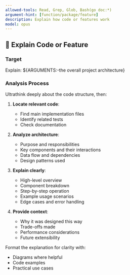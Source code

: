 ```yaml
---
allowed-tools: Read, Grep, Glob, Bash(go doc:*)
argument-hint: [function/package/feature]
description: Explain how code or features work
model: opus
---
```


## 📖 Explain Code or Feature

### Target
Explain: ${ARGUMENTS:-the overall project architecture}

### Analysis Process

Ultrathink deeply about the code structure, then:

1. **Locate relevant code**:
   - Find main implementation files
   - Identify related tests
   - Check documentation

2. **Analyze architecture**:
   - Purpose and responsibilities
   - Key components and their interactions
   - Data flow and dependencies
   - Design patterns used

3. **Explain clearly**:
   - High-level overview
   - Component breakdown
   - Step-by-step operation
   - Example usage scenarios
   - Edge cases and error handling

4. **Provide context**:
   - Why it was designed this way
   - Trade-offs made
   - Performance considerations
   - Future extensibility

Format the explanation for clarity with:
- Diagrams where helpful
- Code examples
- Practical use cases
